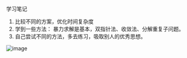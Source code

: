 学习笔记
1. 比较不同的方案，优化时间复杂度
3. 学到一些方法： 暴力求解是基本，双指针法、收敛法、分解重复子问题。
4. 自己尝试不同的方法，多去练习，吸取别人的优秀思想。

![image](https://github.com/yinghyu5214/algorithm009-class01/tree/master/picture)
